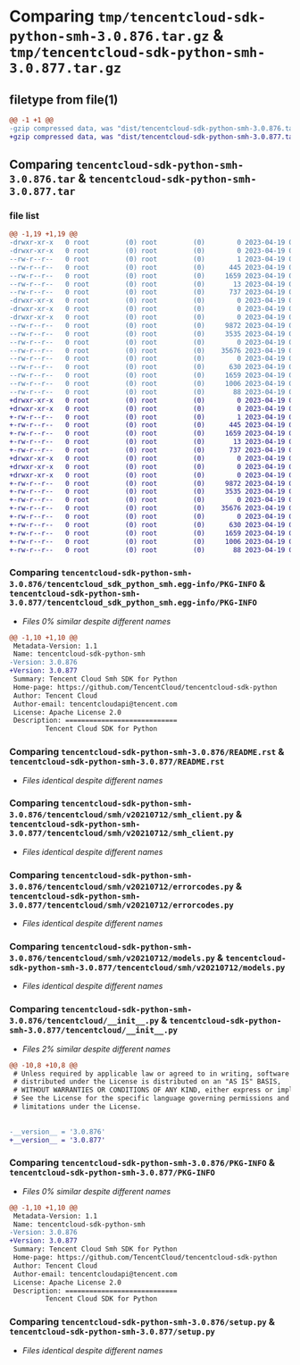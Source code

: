 # Comparing `tmp/tencentcloud-sdk-python-smh-3.0.876.tar.gz` & `tmp/tencentcloud-sdk-python-smh-3.0.877.tar.gz`

## filetype from file(1)

```diff
@@ -1 +1 @@
-gzip compressed data, was "dist/tencentcloud-sdk-python-smh-3.0.876.tar", last modified: Wed Apr 19 00:36:06 2023, max compression
+gzip compressed data, was "dist/tencentcloud-sdk-python-smh-3.0.877.tar", last modified: Wed Apr 19 09:27:27 2023, max compression
```

## Comparing `tencentcloud-sdk-python-smh-3.0.876.tar` & `tencentcloud-sdk-python-smh-3.0.877.tar`

### file list

```diff
@@ -1,19 +1,19 @@
-drwxr-xr-x   0 root         (0) root         (0)        0 2023-04-19 00:36:06.000000 tencentcloud-sdk-python-smh-3.0.876/
-drwxr-xr-x   0 root         (0) root         (0)        0 2023-04-19 00:36:06.000000 tencentcloud-sdk-python-smh-3.0.876/tencentcloud_sdk_python_smh.egg-info/
--rw-r--r--   0 root         (0) root         (0)        1 2023-04-19 00:36:06.000000 tencentcloud-sdk-python-smh-3.0.876/tencentcloud_sdk_python_smh.egg-info/dependency_links.txt
--rw-r--r--   0 root         (0) root         (0)      445 2023-04-19 00:36:06.000000 tencentcloud-sdk-python-smh-3.0.876/tencentcloud_sdk_python_smh.egg-info/SOURCES.txt
--rw-r--r--   0 root         (0) root         (0)     1659 2023-04-19 00:36:06.000000 tencentcloud-sdk-python-smh-3.0.876/tencentcloud_sdk_python_smh.egg-info/PKG-INFO
--rw-r--r--   0 root         (0) root         (0)       13 2023-04-19 00:36:06.000000 tencentcloud-sdk-python-smh-3.0.876/tencentcloud_sdk_python_smh.egg-info/top_level.txt
--rw-r--r--   0 root         (0) root         (0)      737 2023-04-19 00:36:05.000000 tencentcloud-sdk-python-smh-3.0.876/README.rst
-drwxr-xr-x   0 root         (0) root         (0)        0 2023-04-19 00:36:06.000000 tencentcloud-sdk-python-smh-3.0.876/tencentcloud/
-drwxr-xr-x   0 root         (0) root         (0)        0 2023-04-19 00:36:06.000000 tencentcloud-sdk-python-smh-3.0.876/tencentcloud/smh/
-drwxr-xr-x   0 root         (0) root         (0)        0 2023-04-19 00:36:06.000000 tencentcloud-sdk-python-smh-3.0.876/tencentcloud/smh/v20210712/
--rw-r--r--   0 root         (0) root         (0)     9872 2023-04-19 00:36:05.000000 tencentcloud-sdk-python-smh-3.0.876/tencentcloud/smh/v20210712/smh_client.py
--rw-r--r--   0 root         (0) root         (0)     3535 2023-04-19 00:36:05.000000 tencentcloud-sdk-python-smh-3.0.876/tencentcloud/smh/v20210712/errorcodes.py
--rw-r--r--   0 root         (0) root         (0)        0 2023-04-19 00:36:05.000000 tencentcloud-sdk-python-smh-3.0.876/tencentcloud/smh/v20210712/__init__.py
--rw-r--r--   0 root         (0) root         (0)    35676 2023-04-19 00:36:05.000000 tencentcloud-sdk-python-smh-3.0.876/tencentcloud/smh/v20210712/models.py
--rw-r--r--   0 root         (0) root         (0)        0 2023-04-19 00:36:05.000000 tencentcloud-sdk-python-smh-3.0.876/tencentcloud/smh/__init__.py
--rw-r--r--   0 root         (0) root         (0)      630 2023-04-19 00:36:05.000000 tencentcloud-sdk-python-smh-3.0.876/tencentcloud/__init__.py
--rw-r--r--   0 root         (0) root         (0)     1659 2023-04-19 00:36:06.000000 tencentcloud-sdk-python-smh-3.0.876/PKG-INFO
--rw-r--r--   0 root         (0) root         (0)     1006 2023-04-19 00:36:05.000000 tencentcloud-sdk-python-smh-3.0.876/setup.py
--rw-r--r--   0 root         (0) root         (0)       88 2023-04-19 00:36:06.000000 tencentcloud-sdk-python-smh-3.0.876/setup.cfg
+drwxr-xr-x   0 root         (0) root         (0)        0 2023-04-19 09:27:27.000000 tencentcloud-sdk-python-smh-3.0.877/
+drwxr-xr-x   0 root         (0) root         (0)        0 2023-04-19 09:27:27.000000 tencentcloud-sdk-python-smh-3.0.877/tencentcloud_sdk_python_smh.egg-info/
+-rw-r--r--   0 root         (0) root         (0)        1 2023-04-19 09:27:27.000000 tencentcloud-sdk-python-smh-3.0.877/tencentcloud_sdk_python_smh.egg-info/dependency_links.txt
+-rw-r--r--   0 root         (0) root         (0)      445 2023-04-19 09:27:27.000000 tencentcloud-sdk-python-smh-3.0.877/tencentcloud_sdk_python_smh.egg-info/SOURCES.txt
+-rw-r--r--   0 root         (0) root         (0)     1659 2023-04-19 09:27:27.000000 tencentcloud-sdk-python-smh-3.0.877/tencentcloud_sdk_python_smh.egg-info/PKG-INFO
+-rw-r--r--   0 root         (0) root         (0)       13 2023-04-19 09:27:27.000000 tencentcloud-sdk-python-smh-3.0.877/tencentcloud_sdk_python_smh.egg-info/top_level.txt
+-rw-r--r--   0 root         (0) root         (0)      737 2023-04-19 09:27:27.000000 tencentcloud-sdk-python-smh-3.0.877/README.rst
+drwxr-xr-x   0 root         (0) root         (0)        0 2023-04-19 09:27:27.000000 tencentcloud-sdk-python-smh-3.0.877/tencentcloud/
+drwxr-xr-x   0 root         (0) root         (0)        0 2023-04-19 09:27:27.000000 tencentcloud-sdk-python-smh-3.0.877/tencentcloud/smh/
+drwxr-xr-x   0 root         (0) root         (0)        0 2023-04-19 09:27:27.000000 tencentcloud-sdk-python-smh-3.0.877/tencentcloud/smh/v20210712/
+-rw-r--r--   0 root         (0) root         (0)     9872 2023-04-19 09:27:27.000000 tencentcloud-sdk-python-smh-3.0.877/tencentcloud/smh/v20210712/smh_client.py
+-rw-r--r--   0 root         (0) root         (0)     3535 2023-04-19 09:27:27.000000 tencentcloud-sdk-python-smh-3.0.877/tencentcloud/smh/v20210712/errorcodes.py
+-rw-r--r--   0 root         (0) root         (0)        0 2023-04-19 09:27:27.000000 tencentcloud-sdk-python-smh-3.0.877/tencentcloud/smh/v20210712/__init__.py
+-rw-r--r--   0 root         (0) root         (0)    35676 2023-04-19 09:27:27.000000 tencentcloud-sdk-python-smh-3.0.877/tencentcloud/smh/v20210712/models.py
+-rw-r--r--   0 root         (0) root         (0)        0 2023-04-19 09:27:27.000000 tencentcloud-sdk-python-smh-3.0.877/tencentcloud/smh/__init__.py
+-rw-r--r--   0 root         (0) root         (0)      630 2023-04-19 09:27:27.000000 tencentcloud-sdk-python-smh-3.0.877/tencentcloud/__init__.py
+-rw-r--r--   0 root         (0) root         (0)     1659 2023-04-19 09:27:27.000000 tencentcloud-sdk-python-smh-3.0.877/PKG-INFO
+-rw-r--r--   0 root         (0) root         (0)     1006 2023-04-19 09:27:27.000000 tencentcloud-sdk-python-smh-3.0.877/setup.py
+-rw-r--r--   0 root         (0) root         (0)       88 2023-04-19 09:27:27.000000 tencentcloud-sdk-python-smh-3.0.877/setup.cfg
```

### Comparing `tencentcloud-sdk-python-smh-3.0.876/tencentcloud_sdk_python_smh.egg-info/PKG-INFO` & `tencentcloud-sdk-python-smh-3.0.877/tencentcloud_sdk_python_smh.egg-info/PKG-INFO`

 * *Files 0% similar despite different names*

```diff
@@ -1,10 +1,10 @@
 Metadata-Version: 1.1
 Name: tencentcloud-sdk-python-smh
-Version: 3.0.876
+Version: 3.0.877
 Summary: Tencent Cloud Smh SDK for Python
 Home-page: https://github.com/TencentCloud/tencentcloud-sdk-python
 Author: Tencent Cloud
 Author-email: tencentcloudapi@tencent.com
 License: Apache License 2.0
 Description: ============================
         Tencent Cloud SDK for Python
```

### Comparing `tencentcloud-sdk-python-smh-3.0.876/README.rst` & `tencentcloud-sdk-python-smh-3.0.877/README.rst`

 * *Files identical despite different names*

### Comparing `tencentcloud-sdk-python-smh-3.0.876/tencentcloud/smh/v20210712/smh_client.py` & `tencentcloud-sdk-python-smh-3.0.877/tencentcloud/smh/v20210712/smh_client.py`

 * *Files identical despite different names*

### Comparing `tencentcloud-sdk-python-smh-3.0.876/tencentcloud/smh/v20210712/errorcodes.py` & `tencentcloud-sdk-python-smh-3.0.877/tencentcloud/smh/v20210712/errorcodes.py`

 * *Files identical despite different names*

### Comparing `tencentcloud-sdk-python-smh-3.0.876/tencentcloud/smh/v20210712/models.py` & `tencentcloud-sdk-python-smh-3.0.877/tencentcloud/smh/v20210712/models.py`

 * *Files identical despite different names*

### Comparing `tencentcloud-sdk-python-smh-3.0.876/tencentcloud/__init__.py` & `tencentcloud-sdk-python-smh-3.0.877/tencentcloud/__init__.py`

 * *Files 2% similar despite different names*

```diff
@@ -10,8 +10,8 @@
 # Unless required by applicable law or agreed to in writing, software
 # distributed under the License is distributed on an "AS IS" BASIS,
 # WITHOUT WARRANTIES OR CONDITIONS OF ANY KIND, either express or implied.
 # See the License for the specific language governing permissions and
 # limitations under the License.
 
 
-__version__ = '3.0.876'
+__version__ = '3.0.877'
```

### Comparing `tencentcloud-sdk-python-smh-3.0.876/PKG-INFO` & `tencentcloud-sdk-python-smh-3.0.877/PKG-INFO`

 * *Files 0% similar despite different names*

```diff
@@ -1,10 +1,10 @@
 Metadata-Version: 1.1
 Name: tencentcloud-sdk-python-smh
-Version: 3.0.876
+Version: 3.0.877
 Summary: Tencent Cloud Smh SDK for Python
 Home-page: https://github.com/TencentCloud/tencentcloud-sdk-python
 Author: Tencent Cloud
 Author-email: tencentcloudapi@tencent.com
 License: Apache License 2.0
 Description: ============================
         Tencent Cloud SDK for Python
```

### Comparing `tencentcloud-sdk-python-smh-3.0.876/setup.py` & `tencentcloud-sdk-python-smh-3.0.877/setup.py`

 * *Files identical despite different names*

